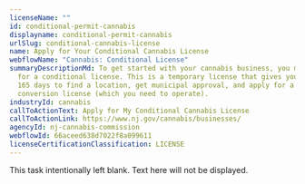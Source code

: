 ```yaml
---
licenseName: ""
id: conditional-permit-cannabis
displayname: conditional-permit-cannabis
urlSlug: conditional-cannabis-license
name: Apply for Your Conditional Cannabis License
webflowName: "Cannabis: Conditional License"
summaryDescriptionMd: To get started with your cannabis business, you may apply
  for a conditional license. This is a temporary license that gives you up to
  165 days to find a location, get municipal approval, and apply for a
  conversion license (which you need to operate).
industryId: cannabis
callToActionText: Apply for My Conditional Cannabis License
callToActionLink: https://www.nj.gov/cannabis/businesses/
agencyId: nj-cannabis-commission
webflowId: 66aceed638d7022f8a099611
licenseCertificationClassification: LICENSE
---
```


This task intentionally left blank. Text here will not be displayed.
